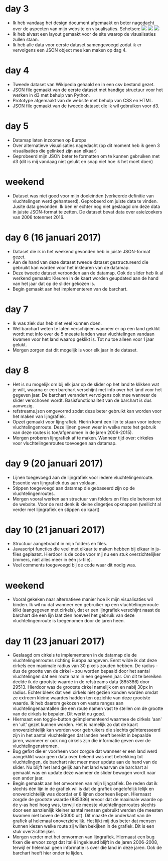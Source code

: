 # day 3 
- Ik heb vandaag het design document afgemaakt en beter nagedacht over de aspecten van mijn website en visualisaties. Schetsen:
![](doc/homedesign.jpg)
![](doc/routesdesign.jpg)
![](doc/growthdesign.jpg)
- Ik heb alvast een layout gemaakt voor de site waarop de visualisaties zullen staan.
- Ik heb alle data voor eerste dataset samengevoegd zodat ik er vervolgens een JSON object mee kan maken op dag 4.

# day 4
- Tweede dataset van Wikipedia gehaald en in een csv bestand gezet.
- JSON file gemaakt van de eerste dataset met handige structuur voor het werken in d3 met behulp van Python.
- Prototype afgemaakt van de website met behulp van CSS en HTML.
- JSON file gemaakt van de tweede dataset die ik wil gebruiken voor d3.

# day 5
- Datamap laten inzoomen op Europa
- Over alternatieve visualisaties nagedacht (op dit moment heb ik geen 3 visualisaties die gelinked zijn aan elkaar)
- Geprobeerd mijn JSON beter te formatten om te kunnen gebruiken met d3 (dit is mij vandaag niet gelukt en snap niet hoe ik het moet doen)

# weekend
- Dataset was niet goed voor mijn doeleinden (verkeerde definitie van vluchtelingen werd gehanteerd). Geprobeerd om juiste data te vinden. Jusite data gevonden. Ik ben er echter nog niet geslaagd om deze data in juiste JSON-format te zetten. De dataset bevat data over asielzoekers van 2006 totenmet 2016.

# day 6 (16 januari 2017)
- Dataset die ik in het weekend gevonden heb in juiste JSON-format gezet.
- Aan de hand van deze dataset tweede dataset gestructureerd die gebruikt kan worden voor het inkleuren van de datamap.
- Deze tweede dataset verbonden aan de datamap. Ook de slider heb ik al werkend gemaakt: Kleuren in de kaart worden geupdated aan de hand van het jaar dat op de slider gekozen is.
- Begin gemaakt aan het implementeren van de barchart.

# day 7
- Ik was ziek dus heb niet veel kunnen doen.
- Wel barchart weten te laten verschijnen wanneer er op een land geklikt wordt met info over de 5 meeste landen waar vluchtelingen vandaan kwamen voor het land waarop geklikt is. Tot nu toe alleen voor 1 jaar gelukt.
- Morgen zorgen dat dit mogelijk is voor elk jaar in de dataset.

# day 8
- Het is nu mogelijk om bij elk jaar op de slider op het land te klikken wat je wilt, waarna er een barchart verschijnt met info over het land voor het gegeven jaar. De barchart verandert vervolgens ook mee wanneer de slider verschoven wordt. Basisfunctionaliteit van de barchart is dus aanwezig.
- refstreams.json omgevormd zodat deze beter gebruikt kan worden voor het maken van lijngrafiek.
- Opzet gemaakt voor lijngrafiek. Hierin komt een lijn te staan voor iedere vluchtelingenroute. Deze lijnen geven weer in welke mate het gebruik van deze routes is toe/afgenomen in de jaren 2006-2015).
- Morgen proberen lijngrafiek af te maken. Wanneer tijd over: cirkeles voor vluchtelingenroutes toevoegen aan datamap.

# day 9 (20 januari 2017)
- Lijnen toegevoegd aan de lijngrafiek voor iedere vluchtelingenroute. Essentie van lijngrafiek dus aan voldaan.
- Stippen toegevoegd aan datamap die gebaseerd zijn op de vluchtelingenroutes.
- Morgen vooral werken aan structuur van folders en files die behoren tot de website. Voor de rest denk ik kleine dingetjes opknappen (wellicht al verder met lijngrafiek en stippen op kaart)

# day 10 (21 januari 2017)
- Structuur aangebracht in mijn folders en files. 
- Javascript functies die veel met elkaar te maken hebben bij elkaar in js-files geplaatst. Hierdoor
is de code voor mij nu een stuk overzichtelijker (immers, niet alles meer in één js-file).
- Veel comments toegevoegd bij de code waar dit nodig was.

# weekend
- Vooral gekeken naar alternatieve manier hoe ik mijn visualisaties wil binden. Ik wil nu dat wanneer een gebruiker op een vluchtelingenroute klikt (aangegeven met cirkels), dat er een lijngrafiek verschijnt naast de barchart die een lijn laat zien hoeveel het gebruik van deze vluchtelingenroute is toegenomen door de jaren heen.

# day 11 (23 januari 2017)
- Geslaagd om cirkels te implementeren in de datamap die de vluchtelingenroutes richting Europa aangeven. Eerst wilde ik dat deze cirkels een maximale radius van 30 pixels zouden hebben. De radius - dus de grootte van de cirkel - zou worden bepaald door het aantal vluchtelingen dat een route nam in een gegeven jaar. Om dit te bereiken deelde ik de grootste waarde in de refstreams data (885386) door 29513. Hierdoor was de grootste cirkel namelijk om en nabij 30px in radius. Echter bleek dat veel cirkels niet gezien konden worden omdat ze extreem kleine waardes hadden ten opzichte van deze grootste waarde. Ik heb daarom gekozen om vaste ranges aan vluchtelingenaantallen die een route namen vast te stellen om de grootte van de cirkels te bepalen. Dit werkt nu goed.
- Hiernaast een toggle-button geïmplementeerd waarmee de cirkels 'aan' en 'uit' gezet kunnen worden. Het is namelijk zo dat de kaart onoverzichtelijk kan worden voor gebruikers die slechts geïnteresseerd zijn in het aantal vluchtelingen dat landen heeft bereikt in bepaalde jaren, wanneer er ook nog cirkels zijn die informatie geven over de vluchtelingenstromen.
- Bug gefixt die er voorheen voor zorgde dat wanneer er een land werd aangeklikt waar geen data over bekend was met betrekking tot vluchtelingen, de barchart niet meer meer update aan de hand van de slider. Nu blijft het land gelijk aan het land waarvan de barchart al gemaakt was en update deze wanneer de slider bewogen wordt naar een ander jaar.
- Begin gemaakt aan het omvormen van mijn lijngrafiek. De reden dat ik slechts één lijn in de grafiek wil is dat de grafiek ongelofelijk lelijk en onoverzichtelijk was doordat er 8 lijnen doorheen liepen. Hiernaast zorgde de grootste waarde (885386) ervoor dat de maximale waarde op de y-as heel hoog was, terwijl de meeste vluchtelingenroutes slechts door een aanzienlijk kleiner aantal mensen gebruikt werden (de meesten kwamen niet boven de 50000 uit). Dit maakte de onderkant van de grafiek al helemaal onoverzichelijk. Het lijkt mij dus beter dat mensen kunnen kiezen welke route zij willen bekijken in de grafiek. Dit is een stuk overzichtelijker.
- Morgen verder met het omvormen van lijngrafiek. Hiernaast een bug fixen die ervoor zorgt dat Italië ingekleurd blijft in de jaren 2006-2008, terwijl er helemaal geen informatie is over die land in deze jaren. Ook de barchart heeft hier onder te lijden.



